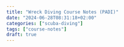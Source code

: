 ```yaml
---
title: "Wreck Diving Course Notes (PADI)"
date: "2024-06-28T08:31:18+02:00"
categories: ["scuba-diving"]
tags: ["course-notes"]
draft: true
---
```


